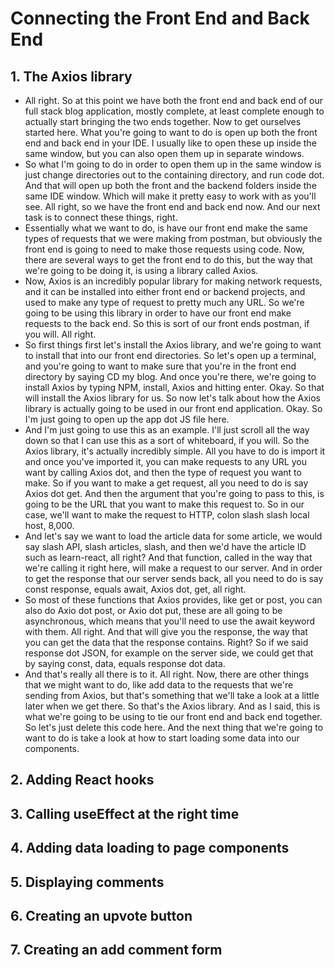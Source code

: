# Connecting the Front End and Back End

## 1. The Axios library

- All right. So at this point we have both the front end and back end of our full stack blog application, mostly complete, at least complete enough to actually start bringing the two ends together. Now to get ourselves started here. What you're going to want to do is open up both the front end and back end in your IDE. I usually like to open these up inside the same window, but you can also open them up in separate windows.
- So what I'm going to do in order to open them up in the same window is just change directories out to the containing directory, and run code dot. And that will open up both the front and the backend folders inside the same IDE window. Which will make it pretty easy to work with as you'll see. All right, so we have the front end and back end now. And our next task is to connect these things, right.
- Essentially what we want to do, is have our front end make the same types of requests that we were making from postman, but obviously the front end is going to need to make those requests using code. Now, there are several ways to get the front end to do this, but the way that we're going to be doing it, is using a library called Axios.
- Now, Axios is an incredibly popular library for making network requests, and it can be installed into either front end or backend projects, and used to make any type of request to pretty much any URL. So we're going to be using this library in order to have our front end make requests to the back end. So this is sort of our front ends postman, if you will. All right.
- So first things first let's install the Axios library, and we're going to want to install that into our front end directories. So let's open up a terminal, and you're going to want to make sure that you're in the front end directory by saying CD my blog. And once you're there, we're going to install Axios by typing NPM, install, Axios and hitting enter. Okay. So that will install the Axios library for us. So now let's talk about how the Axios library is actually going to be used in our front end application. Okay. So I'm just going to open up the app dot JS file here.
- And I'm just going to use this as an example. I'll just scroll all the way down so that I can use this as a sort of whiteboard, if you will. So the Axios library, it's actually incredibly simple. All you have to do is import it and once you've imported it, you can make requests to any URL you want by calling Axios dot, and then the type of request you want to make. So if you want to make a get request, all you need to do is say Axios dot get. And then the argument that you're going to pass to this, is going to be the URL that you want to make this request to. So in our case, we'll want to make the request to HTTP, colon slash slash local host, 8,000.
- And let's say we want to load the article data for some article, we would say slash API, slash articles, slash, and then we'd have the article ID such as learn-react, all right? And that function, called in the way that we're calling it right here, will make a request to our server. And in order to get the response that our server sends back, all you need to do is say const response, equals await, Axios dot, get, all right.
- So most of these functions that Axios provides, like get or post, you can also do Axio dot post, or Axio dot put, these are all going to be asynchronous, which means that you'll need to use the await keyword with them. All right. And that will give you the response, the way that you can get the data that the response contains. Right? So if we said response dot JSON, for example on the server side, we could get that by saying const, data, equals response dot data.
- And that's really all there is to it. All right. Now, there are other things that we might want to do, like add data to the requests that we're sending from Axios, but that's something that we'll take a look at a little later when we get there. So that's the Axios library. And as I said, this is what we're going to be using to tie our front end and back end together. So let's just delete this code here. And the next thing that we're going to want to do is take a look at how to start loading some data into our components.

## 2. Adding React hooks

## 3. Calling useEffect at the right time

## 4. Adding data loading to page components

## 5. Displaying comments

## 6. Creating an upvote button

## 7. Creating an add comment form

